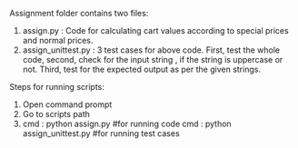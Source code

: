 Assignment folder contains two files:

1. assign.py : Code for calculating cart values according to special prices and normal prices.
2. assign_unittest.py : 3 test cases for above code. First, test the whole code, second, check for the input string , if the string is uppercase or not. Third, test for the expected output as per the given strings.

Steps for running scripts:

1. Open command prompt
2. Go to scripts path
3. cmd : python assign.py    #for running code
   cmd : python assign_unittest.py     #for running test cases 
